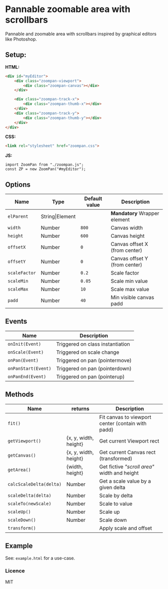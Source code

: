 # Pannable zoomable area with scrollbars

Pannable and zoomable area with scrollbars inspired by graphical editors like Photoshop. 

## Setup:

**HTML:**

```html
<div id="myEditor">
    <div class="zoompan-viewport">
        <div class="zoompan-canvas"></div>
    </div>

    <div class="zoompan-track-x">
        <div class="zoompan-thumb-x"></div>
    </div>
    <div class="zoompan-track-y">
        <div class="zoompan-thumb-y"></div>
    </div>
</div>
```

**CSS:**

```html
<link rel="stylesheet" href="zoompan.css">
```

**JS:**

```
import ZoomPan from "./zoompan.js";
const ZP = new ZoomPan("#myEditor");
```

## Options

| Name          | Type            | Default value | Description                   |
| ------------- | --------------- | ------------- | ----------------------------- |
| `elParent`    | String\|Element |               | **Mandatory** Wrapper element |
| `width`       | Number          | `800`         | Canvas width                  |
| `height`      | Number          | `600`         | Canvas height                 |
| `offsetX`     | Number          | `0`           | Canvas offset X (from center) |
| `offsetY`     | Number          | `0`           | Canvas offset Y (from center) |
| `scaleFactor` | Number          | `0.2`         | Scale factor                  |
| `scaleMin`    | Number          | `0.05`        | Scale min value               |
| `scaleMax`    | Number          | `10`          | Scale max value               |
| `padd`        | Number          | `40`          | Min visible canvas padd       |
## Events

| Name                | Description                      |
| ------------------- | -------------------------------- |
| `onInit(Event)`     | Triggered on class instantiation |
| `onScale(Event)`    | Triggered on scale change        |
| `onPan(Event)`      | Triggered on pan (pointermove)   |
| `onPanStart(Event)` | Triggered on pan (pointerdown)   |
| `onPanEnd(Event)`   | Triggered on pan (pointerup)     |

## Methods

| Name                    | returns               | Description                                       |
| ----------------------- | --------------------- | ------------------------------------------------- |
| `fit()`                 |                       | Fit canvas to viewport center (contain with padd) |
| `getViewport()`         | {x, y, width, height} | Get current Viewport rect                         |
| `getCanvas()`           | {x, y, width, height} | Get current Canvas rect (transformed)             |
| `getArea()`             | {width, height}       | Get fictive *"scroll area"* width and height      |
| `calcScaleDelta(delta)` | Number                | Get a scale value by a given delta                |
| `scaleDelta(delta)`     | Number                | Scale by delta                                    |
| `scaleTo(newScale)`     | Number                | Scale to value                                    |
| `scaleUp()`             | Number                | Scale up                                          |
| `scaleDown()`           | Number                | Scale down                                        |
| `transform()`           |                       | Apply scale and offset                            |

## Example

See: `example.html` for a use-case.

### Licence

MIT
